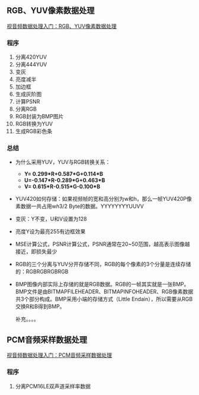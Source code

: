 ## RGB、YUV像素数据处理

[视音频数据处理入门：RGB、YUV像素数据处理](https://blog.csdn.net/leixiaohua1020/article/details/50534150)

### 程序

1. 分离420YUV
2. 分离444YUV
3. 变灰
4. 亮度减半
5. 加边框
6. 生成灰阶图
7. 计算PSNR
8. 分离RGB
9. RGB封装为BMP图片
10. RGB转换为YUV
11. 生成RGB彩色条

### 总结

- 为什么采用YUV，YUV与RGB转换关系：

  - **Y= 0.299\*R+0.587\*G+0.114\*B**
  - **U=-0.147\*R-0.289\*G+0.463\*B**
  - **V= 0.615\*R-0.515\*G-0.100\*B**

- YUV420如何存储：如果视频帧的宽和高分别为w和h，那么一帧YUV420P像素数据一共占用w*h*3/2 Byte的数据。YYYYYYYYUUVV

- 变灰：Y不变，U和V设置为128

- 亮度Y设为最亮255有边框效果

- MSE计算公式，PSNR计算公式，PSNR通常在20~50范围，越高表示图像越接近，即损失最少

- RGB的三个分离与YUV分开存储不同，RGB的每个像素的3个分量是连续存储的：RGBRGBRGBRGB

- BMP图像内部实际上存储的就是RGB数据。RGB的一帧其实就是一张BMP。BMP文件是由BITMAPFILEHEADER、BITMAPINFOHEADER、RGB像素数据共3个部分构成。BMP采用小端的存储方式（Little Endain），所以需要从RGB交换R和B得到BMP。

  

  补充。。。。

## PCM音频采样数据处理

[视音频数据处理入门：PCM音频采样数据处理](https://blog.csdn.net/leixiaohua1020/article/details/50534316)

### 程序

1. 分离PCM16LE双声道采样率数据

